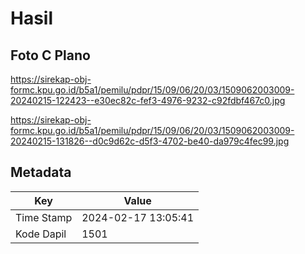 # Hasil

## Foto C Plano

https://sirekap-obj-formc.kpu.go.id/b5a1/pemilu/pdpr/15/09/06/20/03/1509062003009-20240215-122423--e30ec82c-fef3-4976-9232-c92fdbf467c0.jpg

https://sirekap-obj-formc.kpu.go.id/b5a1/pemilu/pdpr/15/09/06/20/03/1509062003009-20240215-131826--d0c9d62c-d5f3-4702-be40-da979c4fec99.jpg


## Metadata

| Key        | Value               |
| ---------- | ------------------- |
| Time Stamp | 2024-02-17 13:05:41 |
| Kode Dapil | 1501                |



